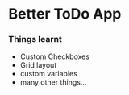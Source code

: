 # Better ToDo App
### Things learnt
 - Custom Checkboxes
 - Grid layout
 - custom variables
 - many other things...